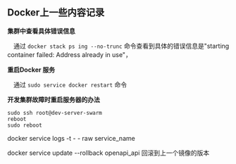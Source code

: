 ## Docker上一些内容记录

**集群中查看具体错误信息**

&emsp;通过 `docker stack ps ing --no-trunc` 命令查看到具体的错误信息是"starting container failed: Address already in use"，

**重启Docker 服务**

&emsp;通过 `sudo service docker restart` 命令

**开发集群故障时重启服务器的办法**

```shell
sudo ssh root@dev-server-swarm
reboot
sudo reboot

```

docker service logs -t  - - raw  service_name 

docker service update --rollback openapi_api 回滚到上一个镜像的版本

